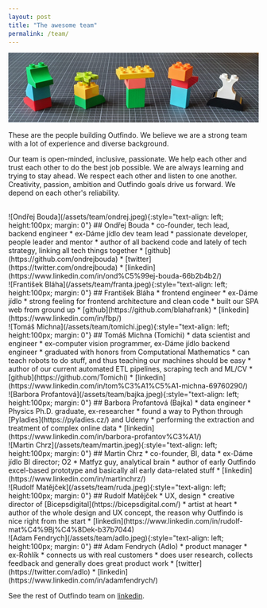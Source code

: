 ```yaml
---
layout: post
title: "The awesome team"
permalink: /team/
---
```


![Team](/assets/bricks/3.jpg)

These are the people building Outfindo. We believe we are a strong team with a lot of experience and diverse background.

Our team is open-minded, inclusive, passionate. We help each other and trust each other to do the best job possible.
We are always learning and trying to stay ahead. We respect each other and listen to one another.
Creativity, passion, ambition and Outfindo goals drive us forward. We depend on each other's reliability.

<br id="ondrej">
![Ondřej Bouda](/assets/team/ondrej.jpeg){:style="text-align: left; height:100px; margin: 0"}
## Ondřej Bouda
* co-founder, tech lead, backend engineer
* ex-Dáme jídlo dev team lead
* passionate developer, people leader and mentor
* author of all backend code and lately of tech strategy, linking all tech things together
* [github](https://github.com/ondrejbouda)
* [twitter](https://twitter.com/ondrejbouda)
* [linkedin](https://www.linkedin.com/in/ond%C5%99ej-bouda-66b2b4b2/)

<br id="franta">
![František Bláha](/assets/team/franta.jpeg){:style="text-align: left; height:100px; margin: 0"}
## František Bláha
* frontend engineer
* ex-Dáme jídlo
* strong feeling for frontend architecture and clean code
* built our SPA web from ground up
* [github](https://github.com/blahafrank)
* [linkedin](https://www.linkedin.com/in/fbp/)

<br id="tomichi">
![Tomáš Michna](/assets/team/tomichi.jpeg){:style="text-align: left; height:100px; margin: 0"}
## Tomáš Michna (Tomichi)
* data scientist and engineer
* ex-computer vision programmer, ex-Dáme jídlo backend engineer
* graduated with honors from Computational Mathematics
* can teach robots to do stuff, and thus teaching our machines should be easy
* author of our current automated ETL pipelines, scraping tech and ML/CV
* [github](https://github.com/Tomichi)
* [linkedin](https://www.linkedin.com/in/tom%C3%A1%C5%A1-michna-69760290/)

<br id="bajka">
![Barbora Profantová](/assets/team/bajka.jpeg){:style="text-align: left; height:100px; margin: 0"}
## Barbora Profantová (Bajka)
* data engineer
* Physics Ph.D. graduate, ex-researcher
* found a way to Python through [Pyladies](https://pyladies.cz/) and Udemy
* performing the extraction and treatment of complex online data
* [linkedin](https://www.linkedin.com/in/barbora-profantov%C3%A1/)

<br id="martin">
![Martin Chrz](/assets/team/martin.jpeg){:style="text-align: left; height:100px; margin: 0"}
## Martin Chrz
* co-founder, BI, data
* ex-Dáme jídlo BI director; O2
* Matfyz guy, analytical brain
* author of early Outfindo excel-based prototype and basically all early data-related stuff
* [linkedin](https://www.linkedin.com/in/martinchrz/)

<br id="ruda">
![Rudolf Matějček](/assets/team/ruda.jpeg){:style="text-align: left; height:100px; margin: 0"}
## Rudolf Matějček
* UX, design
* creative director of [Bicepsdigital](https://bicepsdigital.com/)
* artist at heart
* author of the whole design and UX concept, the reason why Outfindo is nice right from the start
* [linkedin](https://www.linkedin.com/in/rudolf-mat%C4%9Bj%C4%8Dek-b37b7044)

<br id="adlo">
![Adam Fendrych](/assets/team/adlo.jpeg){:style="text-align: left; height:100px; margin: 0"}
## Adam Fendrych (Adlo)
* product manager
* ex-Rohlík
* connects us with real customers
* does user research, collects feedback and generally does great product work
* [twitter](https://twitter.com/adlo)
* [linkedin](https://www.linkedin.com/in/adamfendrych/)

See the rest of Outfindo team on [linkedin](https://www.linkedin.com/search/results/people/?keywords=outfindo&origin=CLUSTER_EXPA[%E2%80%A6]on=0&searchId=fd55521e-3823-4dbe-ac78-d69eb506a727&sid=-%40U).
